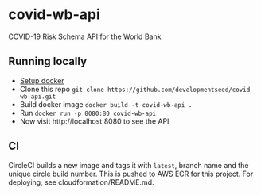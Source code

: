 # covid-wb-api
COVID-19 Risk Schema API for the World Bank

## Running locally
* [Setup docker](https://www.docker.com/get-started)
* Clone this repo `git clone https://github.com/developmentseed/covid-wb-api.git`
* Build docker image `docker build -t covid-wb-api .`
* Run `docker run -p 8080:80 covid-wb-api`
* Now visit http://localhost:8080 to see the API

## CI
CircleCI builds a new image and tags it with `latest`, branch name and the unique circle build number. This is pushed to AWS ECR for this project. For deploying, see cloudformation/README.md.